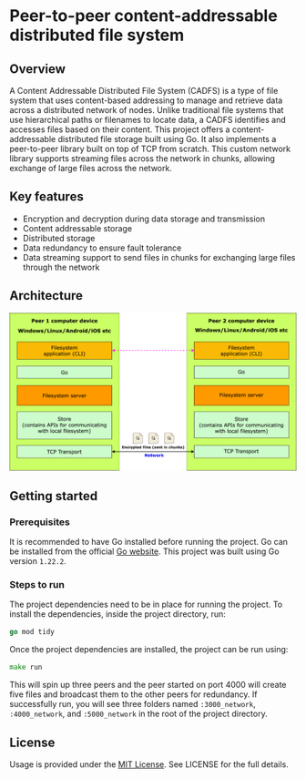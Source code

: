 # Peer-to-peer content-addressable distributed file system

## Overview

A Content Addressable Distributed File System (CADFS) is a type of file system that uses content-based addressing to manage and retrieve data across a distributed network of nodes. Unlike traditional file systems that use hierarchical paths or filenames to locate data, a CADFS identifies and accesses files based on their content. This project offers a content-addressable distributed file storage built using Go. It also implements a peer-to-peer library built on top of TCP from scratch. This custom network library supports streaming files across the network in chunks, allowing exchange of large files across the network.

## Key features

- Encryption and decryption during data storage and transmission
- Content addressable storage
- Distributed storage
- Data redundancy to ensure fault tolerance
- Data streaming support to send files in chunks for exchanging large files through the network

## Architecture

![architecture of the distributed file system](./docs/architecture.svg)

## Getting started

### Prerequisites

It is recommended to have Go installed before running the project. Go can be installed from the official [Go website](https://go.dev/doc/install). This project was built using Go version `1.22.2`.

### Steps to run

The project dependencies need to be in place for running the project. To install the dependencies, inside the project directory, run:

```go
go mod tidy
```

Once the project dependencies are installed, the project can be run using:

```go
make run
```

This will spin up three peers and the peer started on port 4000 will create five files and broadcast them to the other peers for redundancy. If successfully run, you will see three folders named `:3000_network`, `:4000_network`, and `:5000_network` in the root of the project directory.

## License

Usage is provided under the [MIT License](https://opensource.org/license/mit). See LICENSE for the full details.

